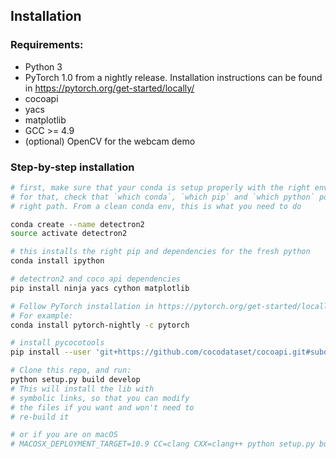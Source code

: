 ## Installation

### Requirements:
- Python 3
- PyTorch 1.0 from a nightly release. Installation instructions can be found in https://pytorch.org/get-started/locally/
- cocoapi
- yacs
- matplotlib
- GCC >= 4.9
- (optional) OpenCV for the webcam demo


### Step-by-step installation

```bash
# first, make sure that your conda is setup properly with the right environment
# for that, check that `which conda`, `which pip` and `which python` points to the
# right path. From a clean conda env, this is what you need to do

conda create --name detectron2
source activate detectron2

# this installs the right pip and dependencies for the fresh python
conda install ipython

# detectron2 and coco api dependencies
pip install ninja yacs cython matplotlib

# Follow PyTorch installation in https://pytorch.org/get-started/locally/
# For example:
conda install pytorch-nightly -c pytorch

# install pycocotools
pip install --user 'git+https://github.com/cocodataset/cocoapi.git#subdirectory=PythonAPI'

# Clone this repo, and run:
python setup.py build develop
# This will install the lib with
# symbolic links, so that you can modify
# the files if you want and won't need to
# re-build it

# or if you are on macOS
# MACOSX_DEPLOYMENT_TARGET=10.9 CC=clang CXX=clang++ python setup.py build develop
```


